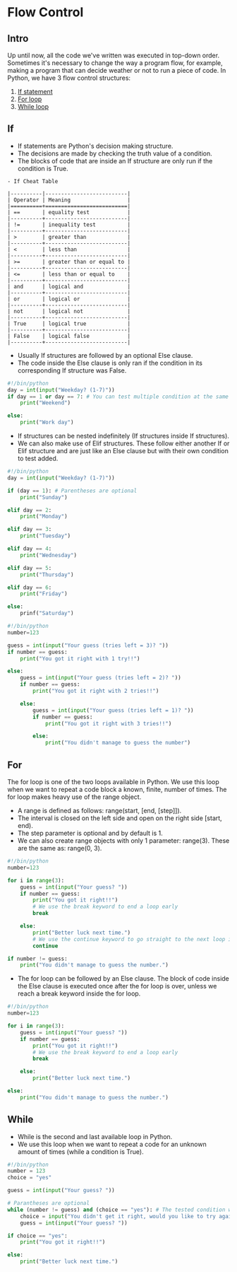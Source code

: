 # Flow Control


## Intro

Up until now, all the code we've written was executed in top-down order. Sometimes it's necessary to change the way a program flow, for example, making a program that can decide weather or not to run a piece of code.
In Python, we have 3 flow control structures:
1. [If statement](#if)
1. [For loop](#for)
1. [While loop](#while)


## If

- If statements are Python's decision making structure.
- The decisions are made by checking the truth value of a condition.
- The blocks of code that are inside an If structure are only run if the condition is True.


```
- If Cheat Table

|----------|--------------------------|
| Operator | Meaning                  |
|==========+==========================|
| ==       | equality test            |
|----------+--------------------------|
| !=       | inequality test          |
|----------+--------------------------|
| >        | greater than             |
|----------+--------------------------|
| <        | less than                |
|----------+--------------------------|
| >=       | greater than or equal to |
|----------+--------------------------|
| <=       | less than or equal to    |
|----------+--------------------------|
| and      | logical and              |
|----------+--------------------------|
| or       | logical or               |
|----------+--------------------------|
| not      | logical not              |
|----------+--------------------------|
| True     | logical true             |
|----------+--------------------------|
| False    | logical false            |
|----------+--------------------------|
```

- Usually If structures are followed by an optional Else clause.
- The code inside the Else clause is only ran if the condition in its corresponding If structure was False.

```python
#!/bin/python
day = int(input("Weekday? (1-7)"))
if day == 1 or day == 7: # You can test multiple condition at the same time
	print("Weekend")

else:
	print("Work day")
```

- If structures can be nested indefinitely (If structures inside If structures).
- We can also make use of Elif structures. These follow either another If or Elif structure and are just like an Else clause but with their own condition to test added.

```python
#!/bin/python
day = int(input("Weekday? (1-7)"))

if (day == 1): # Parentheses are optional
	print("Sunday")

elif day == 2:
	print("Monday")

elif day == 3:
	print("Tuesday")

elif day == 4:
	print("Wednesday")

elif day == 5:
	print("Thursday")

elif day == 6:
	print("Friday")

else:
	prinf("Saturday")
```

```python
#!/bin/python
number=123

guess = int(input("Your guess (tries left = 3)? "))
if number == guess:
	print("You got it right with 1 try!!")

else:
	guess = int(input("Your guess (tries left = 2)? "))
	if number == guess:
		print("You got it right with 2 tries!!")

	else:
		guess = int(input("Your guess (tries left = 1)? "))
		if number == guess:
			print("You got it right with 3 tries!!")

		else:
			print("You didn't manage to guess the number")
```


## For
The for loop is one of the two loops available in Python. We use this loop when we want to repeat a code block a known, finite, number of times.
The for loop makes heavy use of the range object.

- A range is defined as follows: range(start, [end, [step]]).
- The interval is closed on the left side and open on the right side [start, end).
- The step parameter is optional and by default is 1.
- We can also create range objects with only 1 parameter: range(3). These are the same as: range(0, 3).

```python
#!/bin/python
number=123

for i in range(3):
	guess = int(input("Your guess? "))
	if number == guess:
		print("You got it right!!")
		# We use the break keyword to end a loop early
		break

	else:
		print("Better luck next time.")
		# We use the continue keyword to go straight to the next loop iteration (just wanted to show it in this case)
		continue

if number != guess:
	print("You didn't manage to guess the number.")
```

- The for loop can be followed by an Else clause. The block of code inside the Else clause is executed once after the for loop is over, unless we reach a break keyword inside the for loop.

```python
#!/bin/python
number=123

for i in range(3):
	guess = int(input("Your guess? "))
	if number == guess:
		print("You got it right!!")
		# We use the break keyword to end a loop early
		break

	else:
		print("Better luck next time.")

else:
	print("You didn't manage to guess the number.")
```


## While
- While is the second and last available loop in Python.
- We use this loop when we want to repeat a code for an unknown amount of times (while a condition is True).

```python
#!/bin/python
number = 123
choice = "yes"

guess = int(input("Your guess? "))

# Parantheses are optional
while (number != guess) and (choice == "yes"): # The tested condition works the same as in the If structure
	choice = input("You didn't get it right, would you like to try again? (yes/no) ")
	guess = int(input("Your guess? "))

if choice == "yes":
	print("You got it right!!")

else:
	print("Better luck next time.")
```

